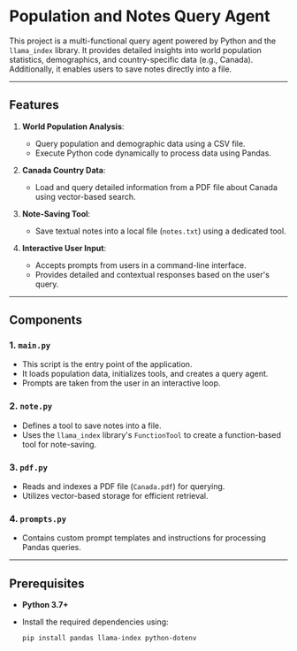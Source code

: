 # Population and Notes Query Agent

This project is a multi-functional query agent powered by Python and the `llama_index` library. It provides detailed insights into world population statistics, demographics, and country-specific data (e.g., Canada). Additionally, it enables users to save notes directly into a file.

---

## Features

1. **World Population Analysis**:
   - Query population and demographic data using a CSV file.
   - Execute Python code dynamically to process data using Pandas.

2. **Canada Country Data**:
   - Load and query detailed information from a PDF file about Canada using vector-based search.

3. **Note-Saving Tool**:
   - Save textual notes into a local file (`notes.txt`) using a dedicated tool.

4. **Interactive User Input**:
   - Accepts prompts from users in a command-line interface.
   - Provides detailed and contextual responses based on the user's query.

---

## Components

### 1. **`main.py`**
- This script is the entry point of the application.
- It loads population data, initializes tools, and creates a query agent.
- Prompts are taken from the user in an interactive loop.

### 2. **`note.py`**
- Defines a tool to save notes into a file.
- Uses the `llama_index` library's `FunctionTool` to create a function-based tool for note-saving.

### 3. **`pdf.py`**
- Reads and indexes a PDF file (`Canada.pdf`) for querying.
- Utilizes vector-based storage for efficient retrieval.

### 4. **`prompts.py`**
- Contains custom prompt templates and instructions for processing Pandas queries.

---

## Prerequisites

- **Python 3.7+**
- Install the required dependencies using:

  ```bash
  pip install pandas llama-index python-dotenv

